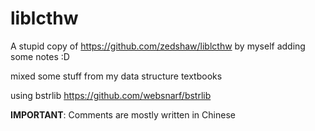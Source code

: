 # liblcthw

A stupid copy of https://github.com/zedshaw/liblcthw by myself adding some notes :D

mixed some stuff from my data structure textbooks

using bstrlib https://github.com/websnarf/bstrlib

**IMPORTANT**: Comments are mostly written in Chinese